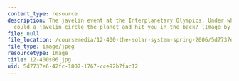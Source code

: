 ```yaml
---
content_type: resource
description: The javelin event at the Interplanetary Olympics. Under what conditions
  could a javelin circle the planet and hit you in the back? (Image by MIT OCW.)
file: null
file_location: /coursemedia/12-400-the-solar-system-spring-2006/5d7737e642fc18071767cce92b7fac12_12-400s06.jpg
file_type: image/jpeg
resourcetype: Image
title: 12-400s06.jpg
uid: 5d7737e6-42fc-1807-1767-cce92b7fac12
---
```


